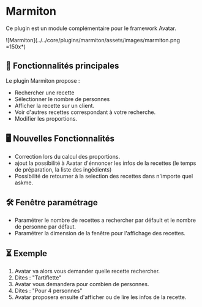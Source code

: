# Marmiton

Ce plugin est un module complémentaire pour le framework Avatar.

![Marmiton](../../core/plugins/marmiton/assets/images/marmiton.png =150x*)

## 🧩 Fonctionnalités principales

Le plugin Marmiton propose :

- Rechercher une recette
- Sélectionner le nombre de personnes
- Afficher la recette sur un client.
- Voir d'autres recettes correspondant à votre recherche.
- Modifier les proportions.

## 🖥️ Nouvelles Fonctionnalités

- Correction lors du calcul des proportions.
- ajout la possibilité à Avatar d'énnoncer les infos de la recettes (le temps de préparation, la liste des ingédients)
- Possibilité de retourner à la selection des recettes dans n'importe quel askme.

## 🛠️ Fenêtre paramétrage

- Paramétrer le nombre de recettes a rechercher par défault et le nombre de personne par défaut.
- Paramétrer la dimension de la fenêtre pour l'affichage des recettes.


## ⏳ Exemple

1. Avatar va alors vous demander quelle recette rechercher.
2. Dites : "Tartiflette"
3. Avatar vous demandera pour combien de personnes.
4. Dites : "Pour 4 personnes"
5. Avatar proposera ensuite d'afficher ou de lire les infos de la recette.